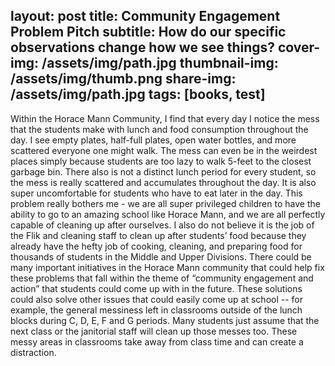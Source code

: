 layout: post
title: Community Engagement Problem Pitch
subtitle: How do our specific observations change how we see things?
cover-img: /assets/img/path.jpg
thumbnail-img: /assets/img/thumb.png
share-img: /assets/img/path.jpg
tags: [books, test]
---

Within the Horace Mann Community, I find that every day I notice the mess that the students make with lunch and food consumption throughout the day. I see empty plates, half-full plates, open water bottles, and more scattered everyone one might walk. The mess can even be in the weirdest places simply because students are too lazy to walk 5-feet to the closest garbage bin. There also is not a distinct lunch period for every student, so the mess is really scattered and accumulates throughout the day. It is also super uncomfortable for students who have to eat later in the day. This problem really bothers me - we are all super privileged children to have the ability to go to an amazing school like Horace Mann, and we are all perfectly capable of cleaning up after ourselves. I also do not believe it is the job of the Flik and cleaning staff to clean up after students’ food because they already have the hefty job of cooking, cleaning, and preparing food for thousands of students in the Middle and Upper Divisions. 
There could be many important initiatives in the Horace Mann community that could help fix these problems that fall within the theme of “community engagement and action” that students could come up with in the future. These solutions could also solve other issues that could easily come up at school -- for example, the general messiness left in classrooms outside of the lunch blocks during C, D, E, F and G periods. Many students just assume that the next class or the janitorial staff will clean up those messes too. These messy areas in classrooms take away from class time and can create a distraction. 

